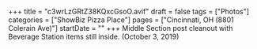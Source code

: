 +++
title = "c3wrLzGRtZ38KQxcGsoO.avif"
draft = false
tags = ["Photos"]
categories = ["ShowBiz Pizza Place"]
pages = ["Cincinnati, OH (8801 Colerain Ave)"]
startDate = ""
+++
Middle Section post cleanout with Beverage Station items still inside. (October 3, 2019)

